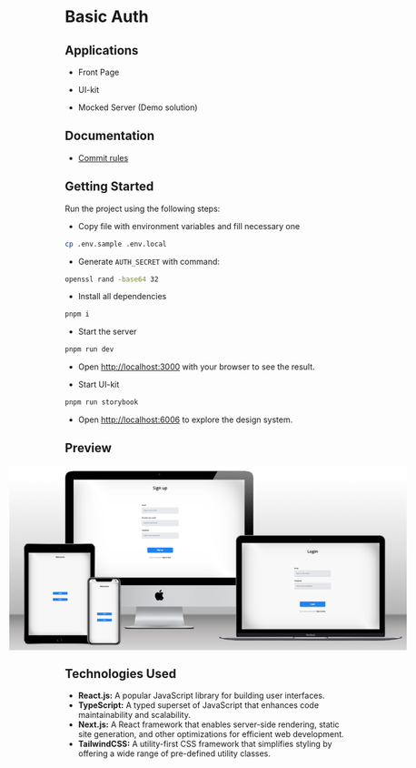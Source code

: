 # Basic Auth

## Applications

- Front Page

- UI-kit
  
- Mocked Server (Demo solution)
  
## Documentation

- [Commit rules](./docs/commitlint.md)

## Getting Started

Run the project using the following steps:

- Copy file with environment variables and fill necessary one

```sh
cp .env.sample .env.local
```

- Generate `AUTH_SECRET` with command:
  
```sh
openssl rand -base64 32
```

- Install all dependencies

```sh
pnpm i
```

- Start the server

```sh
pnpm run dev
```

- Open [http://localhost:3000](http://localhost:3000) with your browser to see the result.

- Start UI-kit

```sh
pnpm run storybook
```

- Open [http://localhost:6006](http://localhost:6006) to explore the design system.

## Preview

<div style="display:flex; justify-content: center;">
    <img src="./preview.png" style="max-width: 700px;" />
</div>

## Technologies Used

- **React.js:** A popular JavaScript library for building user interfaces.
- **TypeScript:** A typed superset of JavaScript that enhances code maintainability and scalability.
- **Next.js:** A React framework that enables server-side rendering, static site generation, and other optimizations for efficient web development.
- **TailwindCSS:** A utility-first CSS framework that simplifies styling by offering a wide range of pre-defined utility classes.
